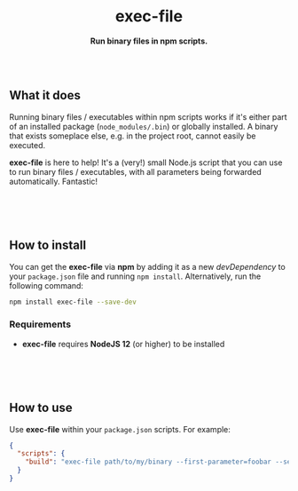 <div align="center">

# exec-file

**Run binary files in npm scripts.**

</div>

<br><br>

## What it does

Running binary files / executables within npm scripts works if it's either part of an installed package (`node_modules/.bin`) or globally
installed. A binary that exists someplace else, e.g. in the project root, cannot easily be executed.

**exec-file** is here to help! It's a (very!) small Node.js script that you can use to run binary files / executables, with all parameters
being forwarded automatically. Fantastic!

<br><br><br>

## How to install

You can get the **exec-file** via **npm** by adding it as a new _devDependency_ to your `package.json` file and running
`npm install`. Alternatively, run the following command:

```bash
npm install exec-file --save-dev
```

### Requirements

- **exec-file** requires **NodeJS 12** (or higher) to be installed

<br><br><br>

## How to use

Use **exec-file** within your `package.json` scripts. For example:

```json
{
  "scripts": {
    "build": "exec-file path/to/my/binary --first-parameter=foobar --second-boolean-parameter"
  }
}
```
